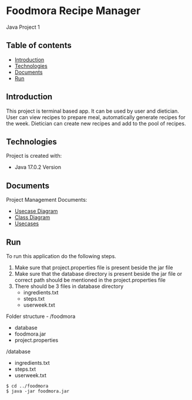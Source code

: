 # Foodmora Recipe Manager
Java Project 1

## Table of contents
* [Introduction](#introduction)
* [Technologies](#technologies)
* [Documents](#documents)
* [Run](#run)


## Introduction
This project is terminal based app.
It can be used by user and dietician.
User can view recipes to prepare meal, automatically generate recipes for the week.
Dietician can create new recipes and add to the pool of recipes.

## Technologies
Project is created with:
* Java 17.0.2 Version

## Documents
Project Management Documents: 
- [Usecase Diagram](https://github.com/rashmoni/Foodmora/blob/main/UseCaseDiagram.pdf)
- [Class Diagram](https://github.com/rashmoni/Foodmora/blob/main/Foodmora_Class_Diagram.pdf)
- [Usecases](https://github.com/rashmoni/Foodmora/blob/main/FoodMora_UsaCases.xlsx)

## Run
To run this application do the following steps.
1. Make sure that project.properties file is present beside the jar file
2. Make sure that the database directory is present beside the jar file or correct path should be mentioned in the project.properties file
3. There should be 3 files in database directory
   - ingredients.txt
   - steps.txt
   - userweek.txt

Folder structure -
/foodmora
  - database
  - foodmora.jar
  - project.properties

/database
  - ingredients.txt
  - steps.txt
  - userweek.txt

```
$ cd ../foodmora
$ java -jar foodmora.jar
```
